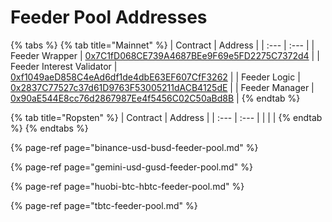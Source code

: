 # Feeder Pool Addresses

{% tabs %}
{% tab title="Mainnet" %}
| Contract | Address |
| :--- | :--- |
| Feeder Wrapper | [0x7C1fD068CE739A4687BEe9F69e5FD2275C7372d4](https://etherscan.io/address/0x7C1fD068CE739A4687BEe9F69e5FD2275C7372d4) |
| Feeder Interest Validator | [0xf1049aeD858C4eAd6df1de4dbE63EF607CfF3262](https://etherscan.io/address/0xf1049aeD858C4eAd6df1de4dbE63EF607CfF3262) |
| Feeder Logic | [0x2837C77527c37d61D9763F53005211dACB4125dE](https://etherscan.io/address/0x2837C77527c37d61D9763F53005211dACB4125dE) |
| Feeder Manager | [0x90aE544E8cc76d2867987Ee4f5456C02C50aBd8B](https://etherscan.io/address/0x90aE544E8cc76d2867987Ee4f5456C02C50aBd8B) |
{% endtab %}

{% tab title="Ropsten" %}
| Contract | Address |
| :--- | :--- |
|  |  |
{% endtab %}
{% endtabs %}

{% page-ref page="binance-usd-busd-feeder-pool.md" %}

{% page-ref page="gemini-usd-gusd-feeder-pool.md" %}

{% page-ref page="huobi-btc-hbtc-feeder-pool.md" %}

{% page-ref page="tbtc-feeder-pool.md" %}



